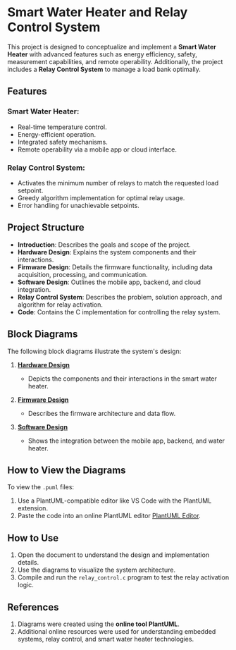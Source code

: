 # Smart Water Heater and Relay Control System

This project is designed to conceptualize and implement a **Smart Water Heater** with advanced features such as energy efficiency, safety, measurement capabilities, and remote operability. Additionally, the project includes a **Relay Control System** to manage a load bank optimally.

## Features

### Smart Water Heater:
- Real-time temperature control.
- Energy-efficient operation.
- Integrated safety mechanisms.
- Remote operability via a mobile app or cloud interface.

### Relay Control System:
- Activates the minimum number of relays to match the requested load setpoint.
- Greedy algorithm implementation for optimal relay usage.
- Error handling for unachievable setpoints.

## Project Structure
- **Introduction**: Describes the goals and scope of the project.
- **Hardware Design**: Explains the system components and their interactions.
- **Firmware Design**: Details the firmware functionality, including data acquisition, processing, and communication.
- **Software Design**: Outlines the mobile app, backend, and cloud integration.
- **Relay Control System**: Describes the problem, solution approach, and algorithm for relay activation.
- **Code**: Contains the C implementation for controlling the relay system.

## Block Diagrams
The following block diagrams illustrate the system's design:

1. **[Hardware Design](Block-Diagrams/hardware_design.puml)**
   - Depicts the components and their interactions in the smart water heater.

2. **[Firmware Design](Block-Diagrams/firmware_design.puml)**
   - Describes the firmware architecture and data flow.

3. **[Software Design](Block-Diagrams/software_design.puml)**
   - Shows the integration between the mobile app, backend, and water heater.
  
## How to View the Diagrams
To view the `.puml` files:
1. Use a PlantUML-compatible editor like VS Code with the PlantUML extension.
2. Paste the code into an online PlantUML editor [PlantUML Editor](https://plantuml.com/).


## How to Use
1. Open the document to understand the design and implementation details.
2. Use the diagrams to visualize the system architecture.
3. Compile and run the `relay_control.c` program to test the relay activation logic.

## References
1. Diagrams were created using the **online tool PlantUML**.
2. Additional online resources were used for understanding embedded systems, relay control, and smart water heater technologies.
